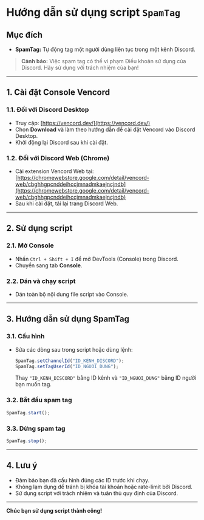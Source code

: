 # Hướng dẫn sử dụng script `SpamTag`

## Mục đích
- **SpamTag:** Tự động tag một người dùng liên tục trong một kênh Discord.

> **Cảnh báo:** Việc spam tag có thể vi phạm Điều khoản sử dụng của Discord. Hãy sử dụng với trách nhiệm của bạn!

---

## 1. Cài đặt Console Vencord

### 1.1. Đối với Discord Desktop
- Truy cập: [https://vencord.dev/](https://vencord.dev/)
- Chọn **Download** và làm theo hướng dẫn để cài đặt Vencord vào Discord Desktop.
- Khởi động lại Discord sau khi cài đặt.

### 1.2. Đối với Discord Web (Chrome)
- Cài extension Vencord Web tại:  
  [https://chromewebstore.google.com/detail/vencord-web/cbghhgpcnddeihccjmnadmkaejncjndb](https://chromewebstore.google.com/detail/vencord-web/cbghhgpcnddeihccjmnadmkaejncjndb)
- Sau khi cài đặt, tải lại trang Discord Web.

---

## 2. Sử dụng script

### 2.1. Mở Console
- Nhấn `Ctrl + Shift + I` để mở DevTools (Console) trong Discord.
- Chuyển sang tab **Console**.

### 2.2. Dán và chạy script
- Dán toàn bộ nội dung file script vào Console.

---

## 3. Hướng dẫn sử dụng SpamTag

### 3.1. Cấu hình
- Sửa các dòng sau trong script hoặc dùng lệnh:
  ```js
  SpamTag.setChannelId("ID_KENH_DISCORD");
  SpamTag.setTagUserId("ID_NGUOI_DUNG");
  ```
  Thay `"ID_KENH_DISCORD"` bằng ID kênh và `"ID_NGUOI_DUNG"` bằng ID người bạn muốn tag.

### 3.2. Bắt đầu spam tag
```js
SpamTag.start();
```

### 3.3. Dừng spam tag
```js
SpamTag.stop();
```

---

## 4. Lưu ý

- Đảm bảo bạn đã cấu hình đúng các ID trước khi chạy.
- Không lạm dụng để tránh bị khóa tài khoản hoặc rate-limit bởi Discord.
- Sử dụng script với trách nhiệm và tuân thủ quy định của Discord.

---
**Chúc bạn sử dụng script thành công!**